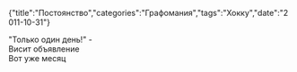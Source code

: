 {"title":"Постоянство","categories":"Графомания","tags":"Хокку","date":"2011-10-31"}

"Только один день!" -  
Висит объявление  
Вот уже месяц
